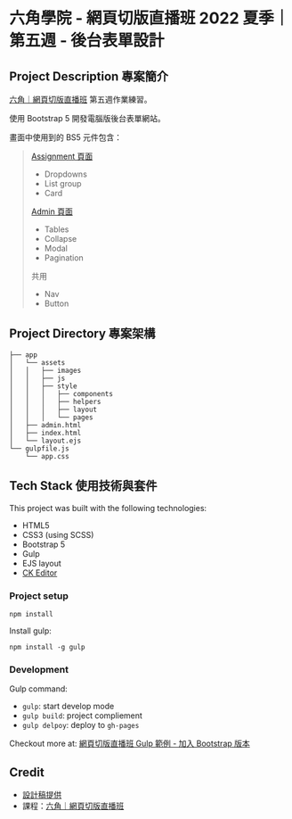 # 六角學院 - 網頁切版直播班 2022 夏季｜第五週 - 後台表單設計

## Project Description 專案簡介
[六角｜網頁切版直播班](https://www.hexschool.com/courses/web-layout-training-1st.html#recommend) 第五週作業練習。

使用 Bootstrap 5 開發電腦版後台表單網站。

畫面中使用到的 BS5 元件包含：
> [Assignment 頁面](https://yachuh.github.io/hexschool-layout-w5-bs5/index.html)
> * Dropdowns
> * List group
> * Card
> 
> [Admin 頁面](https://yachuh.github.io/hexschool-layout-w5-bs5/admin.html)
> * Tables
> * Collapse
> * Modal
> * Pagination
>  
> 共用
> * Nav
> * Button


## Project Directory 專案架構 
```
├── app
│   └── assets
│   │   ├── images
│   │   ├── js
│   │   ├── style
│   │   │   ├── components
│   │   │   ├── helpers
│   │   │   ├── layout
│   │   │   └── pages
│   ├── admin.html
│   ├── index.html
│   └── layout.ejs
└── gulpfile.js
    └── app.css
```

## Tech Stack 使用技術與套件

This project was built with the following technologies:
- HTML5
- CSS3 (using SCSS)
- Bootstrap 5
- Gulp
- EJS layout
- [CK Editor](https://ckeditor.com/)

### Project setup
```
npm install
```
Install gulp:
```
npm install -g gulp
```

### Development

Gulp command:
- `gulp`: start develop mode
- `gulp build`: project compliement
- `gulp delpoy`: deploy to `gh-pages`


Checkout more at: [網頁切版直播班 Gulp 範例 - 加入 Bootstrap 版本](https://github.com/yachuh/hexschool-layout-w5-bs5/tree/main)


## Credit

- [設計稿提供](https://xd.adobe.com/view/456141fc-d0a0-44d4-93ad-6ab54a4b5351-1032/grid)
- 課程：[六角｜網頁切版直播班](https://www.hexschool.com/courses/web-layout-training-1st.html#recommend)
